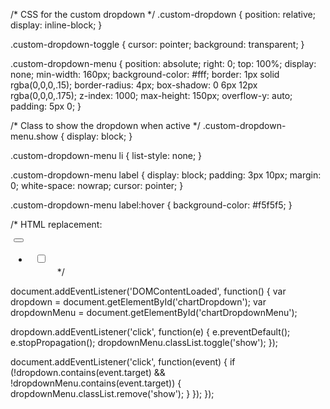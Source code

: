 /* CSS for the custom dropdown */
.custom-dropdown {
  position: relative;
  display: inline-block;
}

.custom-dropdown-toggle {
  cursor: pointer;
  background: transparent;
}

.custom-dropdown-menu {
  position: absolute;
  right: 0;
  top: 100%;
  display: none;
  min-width: 160px;
  background-color: #fff;
  border: 1px solid rgba(0,0,0,.15);
  border-radius: 4px;
  box-shadow: 0 6px 12px rgba(0,0,0,.175);
  z-index: 1000;
  max-height: 150px;
  overflow-y: auto;
  padding: 5px 0;
}

/* Class to show the dropdown when active */
.custom-dropdown-menu.show {
  display: block;
}

.custom-dropdown-menu li {
  list-style: none;
}

.custom-dropdown-menu label {
  display: block;
  padding: 3px 10px;
  margin: 0;
  white-space: nowrap;
  cursor: pointer;
}

.custom-dropdown-menu label:hover {
  background-color: #f5f5f5;
}

/* HTML replacement:
<div class="custom-dropdown" style="display: inline-block; margin-left: 5px;">
  <button class="btn btn-transperent custom-dropdown-toggle" type="button" id="chartDropdown">
    <span class="fa-solid fa-chart-simple" aria-hidden="true"></span>
    <span class="caret"></span>
  </button>
  
  <ul class="custom-dropdown-menu" id="chartDropdownMenu" data-bind="foreach: $root.visibleSeries" style="max-height: 150px; overflow-y: auto;">
    <li>
      <label style="display: block; padding: 3px 10px; margin: 0; white-space: nowrap;">
        <input type="checkbox" data-bind="event:{ change: $root.onFreezClick}, css: 'btnActive'" style="margin-right: 5px;" />
        <span data-bind="text: name,style: { color: id == 1 ? 'orange' : 'green' }"></span>
      </label>
    </li>
  </ul>
</div> */























document.addEventListener('DOMContentLoaded', function() {
  var dropdown = document.getElementById('chartDropdown');
  var dropdownMenu = document.getElementById('chartDropdownMenu');
  
  dropdown.addEventListener('click', function(e) {
    e.preventDefault();
    e.stopPropagation();
    dropdownMenu.classList.toggle('show');
  });
  
  document.addEventListener('click', function(event) {
    if (!dropdown.contains(event.target) && !dropdownMenu.contains(event.target)) {
      dropdownMenu.classList.remove('show');
    }
  });
});
